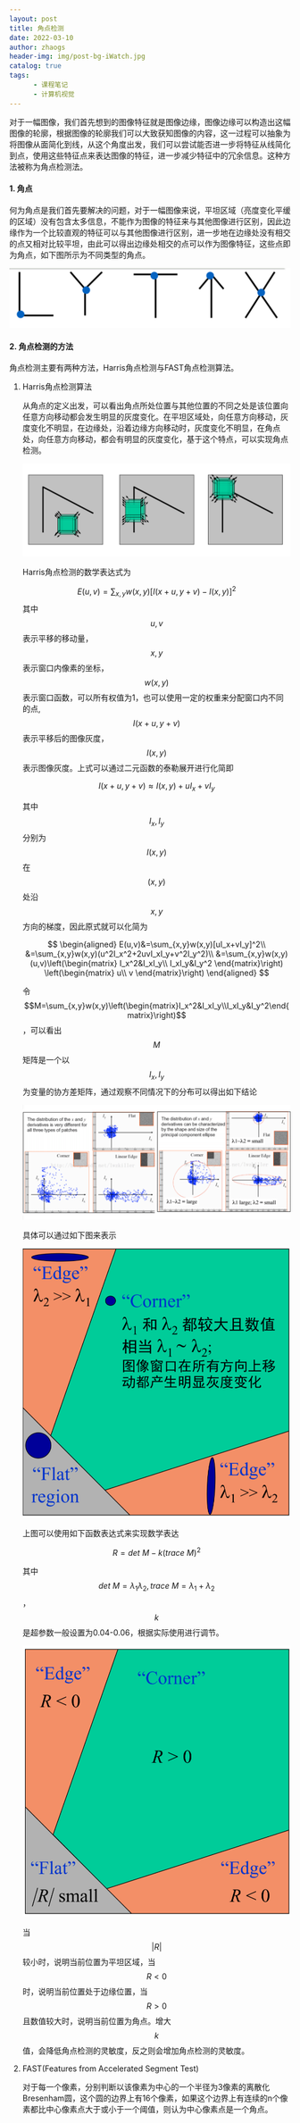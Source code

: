 ```yaml
---
layout: post
title: 角点检测
date: 2022-03-10
author: zhaogs
header-img: img/post-bg-iWatch.jpg
catalog: true
tags:
      - 课程笔记
      - 计算机视觉
---
```


对于一幅图像，我们首先想到的图像特征就是图像边缘，图像边缘可以构造出这幅图像的轮廓，根据图像的轮廓我们可以大致获知图像的内容，这一过程可以抽象为将图像从面简化到线，从这个角度出发，我们可以尝试能否进一步将特征从线简化到点，使用这些特征点来表达图像的特征，进一步减少特征中的冗余信息。这种方法被称为角点检测法。

#### 1. 角点

何为角点是我们首先要解决的问题，对于一幅图像来说，平坦区域（亮度变化平缓的区域）没有包含太多信息，不能作为图像的特征来与其他图像进行区别，因此边缘作为一个比较直观的特征可以与其他图像进行区别，进一步地在边缘处没有相交的点又相对比较平坦，由此可以得出边缘处相交的点可以作为图像特征，这些点即为角点，如下图所示为不同类型的角点。

![corner_1](/img/post/corner_1.png)

#### 2. 角点检测的方法

角点检测主要有两种方法，Harris角点检测与FAST角点检测算法。

1. Harris角点检测算法

   从角点的定义出发，可以看出角点所处位置与其他位置的不同之处是该位置向任意方向移动都会发生明显的灰度变化。在平坦区域处，向任意方向移动，灰度变化不明显，在边缘处，沿着边缘方向移动时，灰度变化不明显，在角点处，向任意方向移动，都会有明显的灰度变化，基于这个特点，可以实现角点检测。

   ![corner_2](/img/post/corner_2.png)

   Harris角点检测的数学表达式为

   
   $$
   E(u,v)=\sum_{x,y}w(x,y)\left[I(x+u,y+v)-I(x,y)\right]^2
   $$
   其中$$u,v$$表示平移的移动量，$$x,y$$表示窗口内像素的坐标，$$w(x,y)$$表示窗口函数，可以所有权值为1，也可以使用一定的权重来分配窗口内不同的点,$$I(x+u,y+v)$$表示平移后的图像灰度，$$I(x,y)$$表示图像灰度。上式可以通过二元函数的泰勒展开进行化简即

   
   $$
   I(x+u,y+v)\approx I(x,y)+uI_x+vI_y
   $$
   

   其中$$I_x,I_y$$分别为$$I(x,y)$$在$$(x,y)$$处沿$$x,y$$方向的梯度，因此原式就可以化简为

   
   $$
   \begin{aligned}
   E(u,v)&=\sum_{x,y}w(x,y)[uI_x+vI_y]^2\\
   &=\sum_{x,y}w(x,y)(u^2I_x^2+2uvI_xI_y+v^2I_y^2)\\
   &=\sum_{x,y}w(x,y)(u,v)\left(\begin{matrix}
   I_x^2&I_xI_y\\
   I_xI_y&I_y^2
   \end{matrix}\right)
   \left(\begin{matrix}
   u\\
   v
   \end{matrix}\right)
   \end{aligned}
   $$
   

   令$$M=\sum_{x,y}w(x,y)\left(\begin{matrix}I_x^2&I_xI_y\\I_xI_y&I_y^2\end{matrix}\right)$$，可以看出$$M$$矩阵是一个以$$I_x,I_y$$为变量的协方差矩阵​，通过观察不同情况下的分布可以得出如下结论

   ![corner_3](/img/post/corner_3.png)

   具体可以通过如下图来表示

   ![corner_4](/img/post/corner_4.png)

   上图可以使用如下函数表达式来实现数学表达

   
   $$
   R=det\ M-k(trace\ M)^2
   $$
   

   其中$$det\ M=\lambda_1\lambda_2,trace\ M=\lambda_1+\lambda_2$$，$$k$$是超参数一般设置为0.04-0.06，根据实际使用进行调节。

   ![corner_5](/img/post/corner_5.png)

   当$$\vert R\vert$$较小时，说明当前位置为平坦区域，当$$R<0$$时，说明当前位置处于边缘位置，当$$R>0$$且数值较大时，说明当前位置为角点。增大$$k$$值，会降低角点检测的灵敏度，反之则会增加角点检测的灵敏度。

2. FAST(Features from Accelerated Segment Test)

   对于每一个像素，分别判断以该像素为中心的一个半径为3像素的离散化Bresenham圆，这个圆的边界上有16个像素，如果这个边界上有连续的n个像素都比中心像素点大于或小于一个阈值，则认为中心像素点是一个角点。




